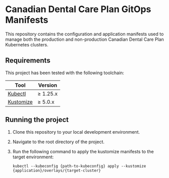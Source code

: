# Canadian Dental Care Plan GitOps Manifests

This repository contains the configuration and application manifests used to manage both the production and
non-production Canadian Dental Care Plan Kubernetes clusters.

## Requirements

This project has been tested with the following toolchain:

| Tool                                               | Version  |
| -------------------------------------------------- | -------- |
| [Kubectl](https://kubernetes.io/docs/tasks/tools/) | ≥ 1.25.x |
| [Kustomize](https://kustomize.io/)                 | ≥ 5.0.x  |

## Running the project

1. Clone this repository to your local development environment.
1. Navigate to the root directory of the project.
1. Run the following command to apply the kustomize manifests to the target environment:

    ``` shell
    kubectl --kubeconfig {path-to-kubeconfig} apply --kustomize {application}/overlays/{target-cluster}
    ```
